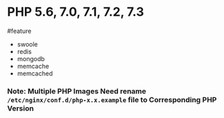 # PHP 5.6, 7.0, 7.1, 7.2, 7.3

#feature

* swoole
* redis 
* mongodb
* memcache
* memcached


###  Note: Multiple PHP Images Need rename  `/etc/nginx/conf.d/php-x.x.example`  file to Corresponding PHP Version